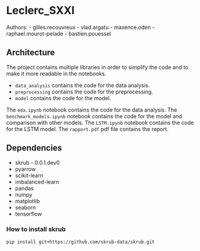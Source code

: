 # Leclerc_SXXI

Authors:
    - gilles.recouvreux 
    - vlad.argatu 
    - maxence.oden 
    - raphael.mourot-pelade
    - bastien.pouessel

## Architecture

The project contains multiple libraries in order to simplify the code and to make it more readable in the notebooks.
- `data_analysis` contains the code for the data analysis.
- `preprocessing` contains the code for the preprocessing.
- `model` contains the code for the model.

The `eda.ipynb` notebook contains the code for the data analysis.
The `benchmark_models.ipynb` notebook contains the code for the model and comparison with other models.
The `LSTM.ipynb` notebook contains the code for the LSTM model.
The `rapport.pdf` pdf file contains the report.

## Dependencies
- skrub - 0.0.1.dev0
- pyarrow
- scikit-learn
- imbalanced-learn
- pandas
- numpy
- matplotlib
- seaborn
- tensorflow

### How to install skrub

`pip install git+https://github.com/skrub-data/skrub.git`
